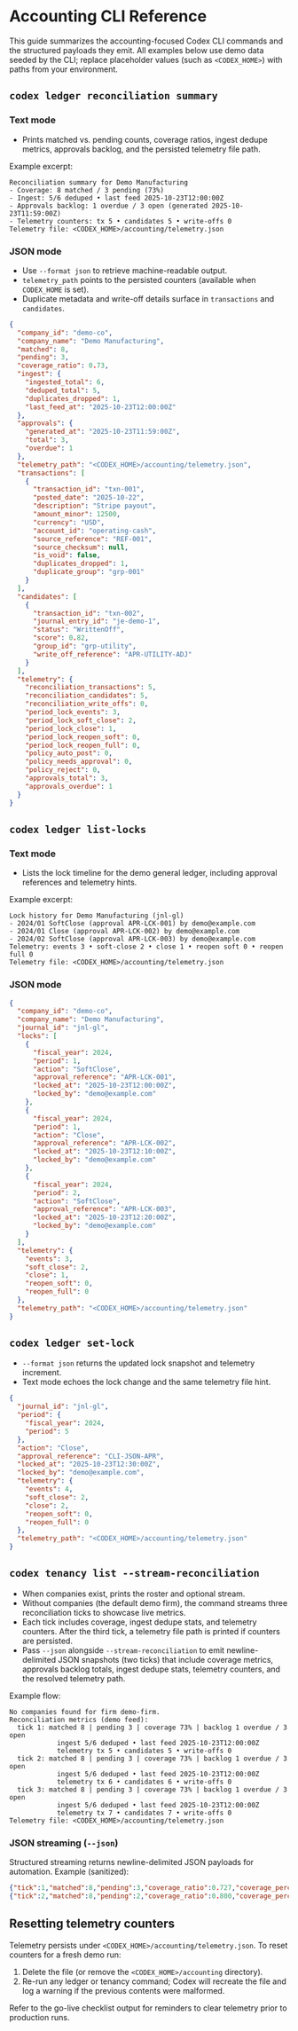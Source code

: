 # Accounting CLI Reference

This guide summarizes the accounting-focused Codex CLI commands and the structured payloads they emit. All examples below use demo data seeded by the CLI; replace placeholder values (such as `<CODEX_HOME>`) with paths from your environment.

## `codex ledger reconciliation summary`

### Text mode
- Prints matched vs. pending counts, coverage ratios, ingest dedupe metrics, approvals backlog, and the persisted telemetry file path.

Example excerpt:

```text
Reconciliation summary for Demo Manufacturing
- Coverage: 8 matched / 3 pending (73%)
- Ingest: 5/6 deduped • last feed 2025-10-23T12:00:00Z
- Approvals backlog: 1 overdue / 3 open (generated 2025-10-23T11:59:00Z)
- Telemetry counters: tx 5 • candidates 5 • write-offs 0
Telemetry file: <CODEX_HOME>/accounting/telemetry.json
```

### JSON mode
- Use `--format json` to retrieve machine-readable output.
- `telemetry_path` points to the persisted counters (available when `CODEX_HOME` is set).
- Duplicate metadata and write-off details surface in `transactions` and `candidates`.

```json
{
  "company_id": "demo-co",
  "company_name": "Demo Manufacturing",
  "matched": 8,
  "pending": 3,
  "coverage_ratio": 0.73,
  "ingest": {
    "ingested_total": 6,
    "deduped_total": 5,
    "duplicates_dropped": 1,
    "last_feed_at": "2025-10-23T12:00:00Z"
  },
  "approvals": {
    "generated_at": "2025-10-23T11:59:00Z",
    "total": 3,
    "overdue": 1
  },
  "telemetry_path": "<CODEX_HOME>/accounting/telemetry.json",
  "transactions": [
    {
      "transaction_id": "txn-001",
      "posted_date": "2025-10-22",
      "description": "Stripe payout",
      "amount_minor": 12500,
      "currency": "USD",
      "account_id": "operating-cash",
      "source_reference": "REF-001",
      "source_checksum": null,
      "is_void": false,
      "duplicates_dropped": 1,
      "duplicate_group": "grp-001"
    }
  ],
  "candidates": [
    {
      "transaction_id": "txn-002",
      "journal_entry_id": "je-demo-1",
      "status": "WrittenOff",
      "score": 0.82,
      "group_id": "grp-utility",
      "write_off_reference": "APR-UTILITY-ADJ"
    }
  ],
  "telemetry": {
    "reconciliation_transactions": 5,
    "reconciliation_candidates": 5,
    "reconciliation_write_offs": 0,
    "period_lock_events": 3,
    "period_lock_soft_close": 2,
    "period_lock_close": 1,
    "period_lock_reopen_soft": 0,
    "period_lock_reopen_full": 0,
    "policy_auto_post": 0,
    "policy_needs_approval": 0,
    "policy_reject": 0,
    "approvals_total": 3,
    "approvals_overdue": 1
  }
}
```

## `codex ledger list-locks`

### Text mode
- Lists the lock timeline for the demo general ledger, including approval references and telemetry hints.

Example excerpt:

```text
Lock history for Demo Manufacturing (jnl-gl)
- 2024/01 SoftClose (approval APR-LCK-001) by demo@example.com
- 2024/01 Close (approval APR-LCK-002) by demo@example.com
- 2024/02 SoftClose (approval APR-LCK-003) by demo@example.com
Telemetry: events 3 • soft-close 2 • close 1 • reopen soft 0 • reopen full 0
Telemetry file: <CODEX_HOME>/accounting/telemetry.json
```

### JSON mode

```json
{
  "company_id": "demo-co",
  "company_name": "Demo Manufacturing",
  "journal_id": "jnl-gl",
  "locks": [
    {
      "fiscal_year": 2024,
      "period": 1,
      "action": "SoftClose",
      "approval_reference": "APR-LCK-001",
      "locked_at": "2025-10-23T12:00:00Z",
      "locked_by": "demo@example.com"
    },
    {
      "fiscal_year": 2024,
      "period": 1,
      "action": "Close",
      "approval_reference": "APR-LCK-002",
      "locked_at": "2025-10-23T12:10:00Z",
      "locked_by": "demo@example.com"
    },
    {
      "fiscal_year": 2024,
      "period": 2,
      "action": "SoftClose",
      "approval_reference": "APR-LCK-003",
      "locked_at": "2025-10-23T12:20:00Z",
      "locked_by": "demo@example.com"
    }
  ],
  "telemetry": {
    "events": 3,
    "soft_close": 2,
    "close": 1,
    "reopen_soft": 0,
    "reopen_full": 0
  },
  "telemetry_path": "<CODEX_HOME>/accounting/telemetry.json"
}
```

## `codex ledger set-lock`

- `--format json` returns the updated lock snapshot and telemetry increment.
- Text mode echoes the lock change and the same telemetry file hint.

```json
{
  "journal_id": "jnl-gl",
  "period": {
    "fiscal_year": 2024,
    "period": 5
  },
  "action": "Close",
  "approval_reference": "CLI-JSON-APR",
  "locked_at": "2025-10-23T12:30:00Z",
  "locked_by": "demo@example.com",
  "telemetry": {
    "events": 4,
    "soft_close": 2,
    "close": 2,
    "reopen_soft": 0,
    "reopen_full": 0
  },
  "telemetry_path": "<CODEX_HOME>/accounting/telemetry.json"
}
```

## `codex tenancy list --stream-reconciliation`

- When companies exist, prints the roster and optional stream.
- Without companies (the default demo firm), the command streams three reconciliation ticks to showcase live metrics.
- Each tick includes coverage, ingest dedupe stats, and telemetry counters. After the third tick, a telemetry file path is printed if counters are persisted.
- Pass `--json` alongside `--stream-reconciliation` to emit newline-delimited JSON snapshots (two ticks) that include coverage metrics, approvals backlog totals, ingest dedupe stats, telemetry counters, and the resolved telemetry path.

Example flow:

```text
No companies found for firm demo-firm.
Reconciliation metrics (demo feed):
  tick 1: matched 8 | pending 3 | coverage 73% | backlog 1 overdue / 3 open
            ingest 5/6 deduped • last feed 2025-10-23T12:00:00Z
            telemetry tx 5 • candidates 5 • write-offs 0
  tick 2: matched 8 | pending 3 | coverage 73% | backlog 1 overdue / 3 open
            ingest 5/6 deduped • last feed 2025-10-23T12:00:00Z
            telemetry tx 6 • candidates 6 • write-offs 0
  tick 3: matched 8 | pending 3 | coverage 73% | backlog 1 overdue / 3 open
            ingest 5/6 deduped • last feed 2025-10-23T12:00:00Z
            telemetry tx 7 • candidates 7 • write-offs 0
Telemetry file: <CODEX_HOME>/accounting/telemetry.json
```

### JSON streaming (`--json`)

Structured streaming returns newline-delimited JSON payloads for automation. Example (sanitized):

```json
{"tick":1,"matched":8,"pending":3,"coverage_ratio":0.727,"coverage_percent":72.7,"approvals":{"generated_at":"2025-10-23T12:00:00Z","total":3,"overdue":1},"ingest":{"ingested_total":6,"deduped_total":5,"duplicates_dropped":1,"last_feed_at":"2025-10-23T09:00:00Z"},"telemetry":{"reconciliation_transactions":7,"reconciliation_candidates":6,"reconciliation_write_offs":0,"period_lock_events":0,"period_lock_soft_close":0,"period_lock_close":0,"period_lock_reopen_soft":0,"period_lock_reopen_full":0,"policy_auto_post":0,"policy_needs_approval":0,"policy_reject":0,"approvals_total":3,"approvals_overdue":1},"telemetry_path":"/tmp/codex-accounting/telemetry.json","generated_at":"2025-10-23T12:00:00Z"}
{"tick":2,"matched":8,"pending":2,"coverage_ratio":0.800,"coverage_percent":80.0,"approvals":{"generated_at":"2025-10-23T12:00:00Z","total":2,"overdue":0},"ingest":{"ingested_total":6,"deduped_total":5,"duplicates_dropped":1,"last_feed_at":"2025-10-23T09:00:00Z"},"telemetry":{"reconciliation_transactions":8,"reconciliation_candidates":7,"reconciliation_write_offs":0,"period_lock_events":0,"period_lock_soft_close":0,"period_lock_close":0,"period_lock_reopen_soft":0,"period_lock_reopen_full":0,"policy_auto_post":0,"policy_needs_approval":0,"policy_reject":0,"approvals_total":2,"approvals_overdue":0},"telemetry_path":"/tmp/codex-accounting/telemetry.json","generated_at":"2025-10-23T12:00:00Z"}
```

## Resetting telemetry counters

Telemetry persists under `<CODEX_HOME>/accounting/telemetry.json`. To reset counters for a fresh demo run:

1. Delete the file (or remove the `<CODEX_HOME>/accounting` directory).
2. Re-run any ledger or tenancy command; Codex will recreate the file and log a warning if the previous contents were malformed.

Refer to the go-live checklist output for reminders to clear telemetry prior to production runs.
